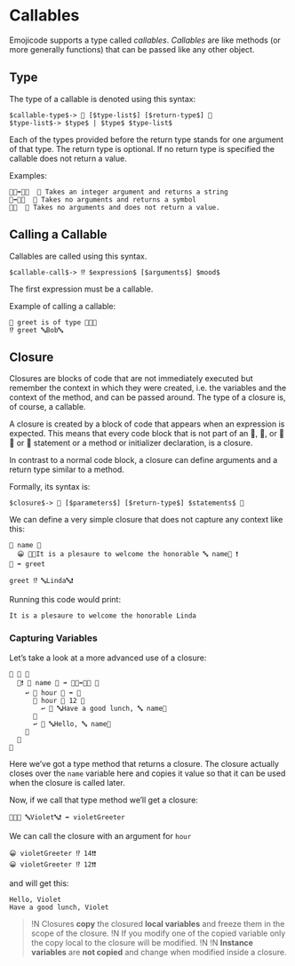 # Callables

Emojicode supports a type called *callables*. *Callables* are like methods (or
more generally functions) that can be passed like any other object.

## Type

The type of a callable is denoted using this syntax:

```syntax
$callable-type$-> 🍇 [$type-list$] [$return-type$] 🍉
$type-list$-> $type$ | $type$ $type-list$
```

Each of the types provided before the return type stands for one argument of
that type. The return type is optional. If no return type is specified the
callable does not return a value.

Examples:

```
🍇🔢➡️🔡🍉  💭 Takes an integer argument and returns a string
🍇➡️🔣🍉  💭 Takes no arguments and returns a symbol
🍇🍉  💭 Takes no arguments and does not return a value.
```

## Calling a Callable

Callables are called using this syntax.

```syntax
$callable-call$-> ⁉️ $expression$ [$arguments$] $mood$
```

The first expression must be a callable.

Example of calling a callable:

```
💭 greet is of type 🍇🔡🍉
⁉️ greet 🔤Bob🔤
```

## Closure

Closures are blocks of code that are not immediately executed but remember the
context in which they were created, i.e. the variables and the context of the
method, and can be passed around. The type of a closure is, of course,
a callable.

A closure is created by a block of code that appears when an expression is
expected. This means that every code block that is not part of an 🍊, 🍓, or 🍋
🔂 or 🔁 statement or a method or initializer declaration, is a closure.

In contrast to a normal code block, a closure can define arguments and a return
type similar to a method.

Formally, its syntax is:

```syntax
$closure$-> 🍇 [$parameters$] [$return-type$] $statements$ 🍉
```

We can define a very simple closure that does not capture any context like this:

```
🍇 name 🔡
  😀 🍪🔤It is a plesaure to welcome the honorable 🔤 name🍪 ❗️
🍉 ➡️ greet

greet ⁉️ 🔤Linda🔤❗️
```

Running this code would print:

```
It is a plesaure to welcome the honorable Linda
```

### Capturing Variables

Let’s take a look at a more advanced use of a closure:

```
🐇 🍤 🍇
  🐇❗️ 🙋 name 🔡 ➡️ 🍇🔢➡️🔡🍉 🍇
    ↩️ 🍇 hour 🔢 ➡️ 🔡
      🍊 hour 🙌 12 🍇
        ↩️ 🍪 🔤Have a good lunch, 🔤 name🍪
      🍉
      ↩️ 🍪 🔤Hello, 🔤 name🍪
    🍉
  🍉
🍉
```

Here we’ve got a type method that returns a closure. The closure actually
closes over the `name` variable here and copies it value so that it can be used
when the closure is called later.

Now, if we call that type method we’ll get a closure:

```
🙋🐇🍤 🔤Violet🔤❗️ ➡️ violetGreeter
```

We can call the closure with an argument for `hour`

```
😀 violetGreeter ⁉️ 14❗️❗️
😀 violetGreeter ⁉️ 12❗️❗
```

and will get this:

```
Hello, Violet
Have a good lunch, Violet
```

>!N Closures **copy** the closured **local variables** and freeze them in the scope of the closure.
>!N If you modify one of the copied variable only the copy local to the closure will be modified.
>!N
>!N **Instance variables** are **not copied** and change when modified inside a closure.
